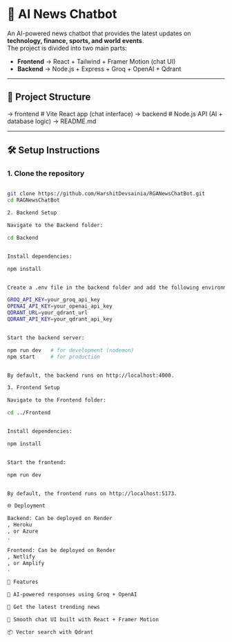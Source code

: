 # 📰 AI News Chatbot

An AI-powered news chatbot that provides the latest updates on **technology, finance, sports, and world events**.  
The project is divided into two main parts:

- **Frontend** → React + Tailwind + Framer Motion (chat UI)
- **Backend** → Node.js + Express + Groq + OpenAI + Qdrant

---

## 🚀 Project Structure

-> frontend # Vite React app (chat interface)
-> backend # Node.js API (AI + database logic)
-> README.md


---

## 🛠️ Setup Instructions

### 1. Clone the repository

```bash

git clone https://github.com/HarshitDevsainia/RGANewsChatBot.git
cd RAGNewsChatBot

2. Backend Setup

Navigate to the Backend folder:

cd Backend


Install dependencies:

npm install


Create a .env file in the backend folder and add the following environment variables:

GROQ_API_KEY=your_groq_api_key
OPENAI_API_KEY=your_openai_api_key
QDRANT_URL=your_qdrant_url
QDRANT_API_KEY=your_qdrant_api_key


Start the backend server:

npm run dev   # for development (nodemon)
npm start     # for production


By default, the backend runs on http://localhost:4000.

3. Frontend Setup

Navigate to the Frontend folder:

cd ../Frontend


Install dependencies:

npm install


Start the frontend:

npm run dev


By default, the frontend runs on http://localhost:5173.

🌐 Deployment

Backend: Can be deployed on Render
, Heroku
, or Azure
.

Frontend: Can be deployed on Render
, Netlify
, or Amplify
.

📌 Features

🤖 AI-powered responses using Groq + OpenAI

📰 Get the latest trending news

💬 Smooth chat UI built with React + Framer Motion

📦 Vector search with Qdrant